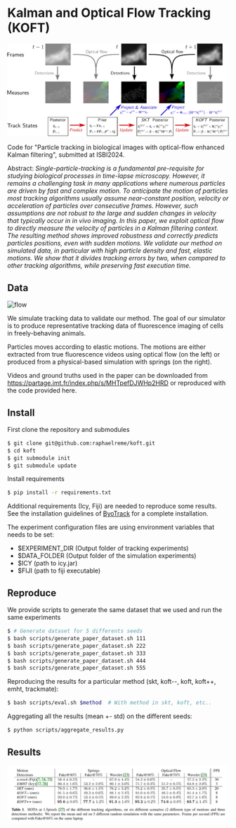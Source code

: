 # Kalman and Optical Flow Tracking (KOFT)

![koft](images/koft.png)

Code for "Particle tracking in biological images with optical-flow enhanced Kalman filtering", submitted at ISBI2024.

Abstract:
*Single-particle-tracking is a fundamental pre-requisite for studying biological processes in time-lapse microscopy. However, it remains a challenging task in many applications where numerous particles are driven by fast and complex motion. To anticipate the  motion of particles most tracking algorithms usually assume near-constant position, velocity or acceleration of particles over consecutive frames. However, such assumptions are not robust to the large and sudden changes in velocity that typically occur in in vivo imaging. In this paper, we exploit optical flow to directly measure the velocity of particles in a Kalman filtering context. The resulting method shows improved robustness and correctly predicts particles positions, even with sudden motions. We validate our method on simulated data, in particular with high particle density and fast, elastic motions. We show that it divides tracking errors by two, when compared to other tracking algorithms, while preserving fast execution time.*

## Data

![flow](images/simulation.gif)

We simulate tracking data to validate our method. The goal of our simulator is to produce representative tracking data of fluorescence imaging of cells in freely-behaving animals.

Particles moves according to elastic motions. The motions are either extracted from true fluorescence videos using optical flow (on the left) or produced from a physical-based simulation with springs (on the right). 

Videos and ground truths used in the paper can be downloaded from https://partage.imt.fr/index.php/s/MHTpefDJWHp2HRD or reproduced with the code provided here.


## Install

First clone the repository and submodules

```bash
$ git clone git@github.com:raphaelreme/koft.git
$ cd koft
$ git submodule init
$ git submodule update
```

Install requirements

```bash
$ pip install -r requirements.txt
```

Additional requirements (Icy, Fiji) are needed to reproduce some results. See the installation guidelines of [ByoTrack](https://github.com/raphaelreme/byotrack) for a complete installation.

The experiment configuration files are using environment variables that needs to be set:
- $EXPERIMENT_DIR  (Output folder of tracking experiments)
- $DATA_FOLDER (Output folder of the simulation experiments)
- $ICY (path to icy.jar)
- $FIJI (path to fiji executable)

## Reproduce

We provide scripts to generate the same dataset that we used and run the same experiments

```bash
$ # Generate dataset for 5 differents seeds
$ bash scripts/generate_paper_dataset.sh 111
$ bash scripts/generate_paper_dataset.sh 222
$ bash scripts/generate_paper_dataset.sh 333
$ bash scripts/generate_paper_dataset.sh 444
$ bash scripts/generate_paper_dataset.sh 555
```

Reproducing the results for a particular method (skt, koft--, koft, koft++, emht, trackmate):

```bash
$ bash scripts/eval.sh $method  # With method in skt, koft, etc..
```

Aggregating all the results (mean +- std) on the different seeds:

```bash
$ python scripts/aggregate_results.py
```

## Results

![results](images/results.png)
